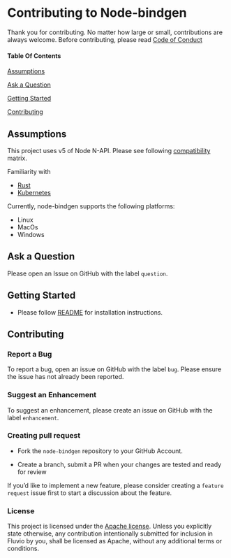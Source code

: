 # Contributing to Node-bindgen

Thank you for contributing. No matter how large or small, contributions are always welcome. Before contributing, please read [Code of Conduct](CODE-OF-CONDUCT.md)

#### Table Of Contents

[Assumptions](#assumptions)

[Ask a Question](#ask-a-question)

[Getting Started](#getting-started)

[Contributing](#contributing)

## Assumptions
This project uses v5 of Node N-API. Please see following [compatibility](https://nodejs.org/api/n-api.html#n_api_n_api_version_matrix) matrix.

Familiarity with
- [Rust](https://www.rust-lang.org)
- [Kubernetes](https://kubernetes.io)

Currently, node-bindgen supports the following platforms:

- Linux
- MacOs
- Windows


## Ask a Question

Please open an Issue on GitHub with the label `question`.

## Getting Started

- Please follow [README](https://github.com/infinyon/node-bindgen/blob/master/README.md) for installation instructions.
## Contributing

### Report a Bug

To report a bug, open an issue on GitHub with the label `bug`. Please ensure the issue has not already been reported.

### Suggest an Enhancement

To suggest an enhancement, please create an issue on GitHub with the label `enhancement`.

### Creating pull request

- Fork the `node-bindgen` repository to your GitHub Account.

- Create a branch, submit a PR when your changes are tested and ready for review

If you’d like to implement a new feature, please consider creating a `feature request` issue first to start a discussion about the feature.

### License

This project is licensed under the [Apache license](LICENSE-APACHE). Unless you explicitly state otherwise, any contribution intentionally submitted for inclusion in Fluvio by you, shall be licensed as Apache, without any additional terms or conditions.



